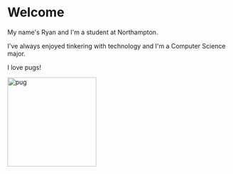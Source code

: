 # Welcome

My name's Ryan and I'm a student at Northampton.

I've always enjoyed tinkering with technology and I'm a Computer Science major.

I love pugs!

<img src="https://cdn.britannica.com/34/233234-050-1649BFA9/Pug-dog.jpg" alt="pug" width="200"/>
